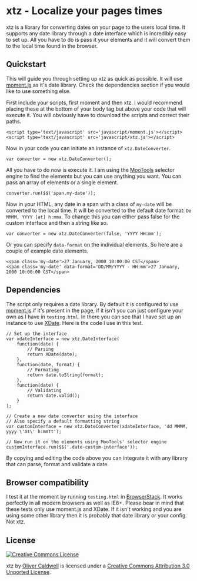 # xtz - Localize your pages times

xtz is a library for converting dates on your page to the users local time. It supports any date library through a date interface which is incredibly easy to set up. All you have to do is pass it your elements and it will convert them to the local time found in the browser.

## Quickstart

This will guide you through setting up xtz as quick as possible. It will use [moment.js](http://momentjs.com/) as it's date library. Check the dependencies section if you would like to use something else.

First include your scripts, first moment and then xtz. I would recommend placing these at the bottom of your body tag but above your code that will execute it. You will obviously have to download the scripts and correct their paths.

    <script type='text/javascript' src='javascript/moment.js'></script>
    <script type='text/javascript' src='javascript/xtz.js'></script>

Now in your code you can initiate an instance of `xtz.DateConverter`.

    var converter = new xtz.DateConverter();

All you have to do now is execute it. I am using the [MooTools](http://mootools.net/) selector engine to find the elements but you can use anything you want. You can pass an array of elements or a single element.

    converter.run($$('span.my-date'));

Now in your HTML, any date in a span with a class of `my-date` will be converted to the local time. It will be converted to the default date format: `Do MMMM, YYYY [at] h:mma`. To change this you can either pass false for the custom interface and then a string like so.

    var converter = new xtz.DateConverter(false, 'YYYY HH:mm');

Or you can specify `data-format` on the individual elements. So here are a couple of example date elements.

    <span class='my-date'>27 January, 2000 10:00:00 CST</span>
    <span class='my-date' data-format='DD/MM/YYYY - HH:mm'>27 January, 2000 10:00:00 CST</span>

## Dependencies

The script only requires a date library. By default it is configured to use [moment.js](http://momentjs.com/) if it's present in the page, if it isn't you can just configure your own as I have in `testing.html`. In there you can see that I have set up an instance to use [XDate](http://arshaw.com/xdate/). Here is the code I use in this test.

    // Set up the interface
    var xdateInterface = new xtz.DateInterface(
        function(date) {
            // Parsing
            return XDate(date);
        },
        function(date, format) {
            // Formating
            return date.toString(format);
        },
        function(date) {
            // Validating
            return date.valid();
        }
    );
    
    // Create a new date converter using the interface
    // Also specify a default formatting string
    var customInterface = new xtz.DateConverter(xdateInterface, 'dd MMMM, yyyy \'at\' h:mmtt');
    
    // Now run it on the elements using MooTools' selector engine
    customInterface.run($$('.date-custom-interface'));

By copying and editing the code above you can integrate it with any library that can parse, format and validate a date.

## Browser compatibility

I test it at the moment by running `testing.html` in [BrowserStack](http://www.browserstack.com). It works perfectly in all modern browsers as well as IE6+. Please bear in mind that these tests only use moment.js and XDate. If it isn't working and you are using some other library then it is probably that date library or your config. Not xtz.

## License

[![Creative Commons License](http://i.creativecommons.org/l/by/3.0/88x31.png)](http://creativecommons.org/licenses/by/3.0/)

xtz by [Oliver Caldwell](http://oli.me.uk) is licensed under a [Creative Commons Attribution 3.0 Unported License](http://creativecommons.org/licenses/by/3.0/).